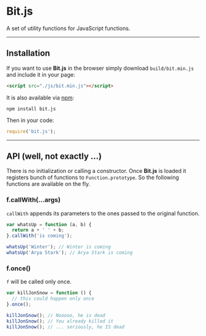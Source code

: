 # Bit.js

A set of utility functions for JavaScript functions.

---

## Installation

If you want to use **Bit.js** in the browser simply download `build/bit.min.js` and include it in your page:

```html
<script src="./js/bit.min.js"></script>
```

It is also available via [npm](https://www.npmjs.com/package/bit.js):

```
npm install bit.js
```

Then in your code:
```js
require('bit.js');
```
---

## API (well, not exactly ...)

There is no initialization or calling a constructor. Once **Bit.js** is loaded it registers bunch of functions to `Function.prototype`. So the following functions are available on the fly.

### f.callWith(...args)

`callWith` appends its parameters to the ones passed to the original function.

```js
var whatsUp = function (a, b) {
  return a + ' ' + b;
}.callWith('is coming');

whatsUp('Winter'); // Winter is coming
whatsUp('Arya Stark'); // Arya Stark is coming
```

### f.once()

`f` will be called only once.

```js
var killJonSnow = function () {
  // this could happen only once
}.once();

killJonSnow(); // Nooooo, he is dead
killJonSnow(); // You already killed it
killJonSnow(); // ... seriously, he IS dead
```
